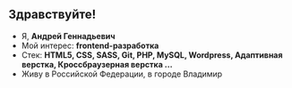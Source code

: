 <h2>Здравствуйте!</h2>

- Я, **Андрей Геннадьевич**
- Мой интерес: **frontend-разработка**
- Стек: **HTML5, CSS, SASS, Git, PHP, MySQL, Wordpress, Адаптивная верстка, Кроссбраузерная верстка ...**
- Живу в Российской Федерации, в городе Владимир

<!---
AGM-33rus/AGM-33rus is a ✨ special ✨ repository because its `README.md` (this file) appears on your GitHub profile.
You can click the Preview link to take a look at your changes.
--->
